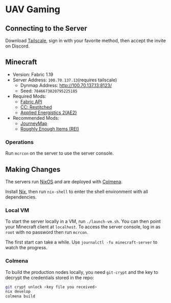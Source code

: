 # UAV Gaming

## Connecting to the Server

Download [Tailscale](https://tailscale.com), sign in with your favorite method, then accept the invite on Discord.

## Minecraft

- Version: Fabric 1.19
- Server Address: `100.70.137.13`(requires tailscale)
    - Dynmap Address: http://100.70.137.13:8123/
    - Seed: `7846673820795225185`
- Required Mods:
    - [Fabric API](https://modrinth.com/mod/fabric-api)
    - [CC: Restitched](https://modrinth.com/mod/cc-restitched)
    - [Applied Energistics 2(AE2)](https://modrinth.com/mod/ae2)
- Recommended Mods:
    - [JourneyMap](https://modrinth.com/mod/journeymap)
    - [Roughly Enough Items (REI)](https://modrinth.com/mod/roughly-enough-items)

### Operations

Run `mcrcon` on the server to use the server console.

## Making Changes

The servers run [NixOS](https://nixos.org/manual/nixos/unstable) and are deployed with [Colmena](https://github.com/zhaofengli/colmena).

Install [Nix](https://nixos.org/download.html), then run `nix-shell` to enter the shell environment with all dependencies.

### Local VM

To start the server locally in a VM, run `./launch-vm.sh`.
You can then point your Minecraft client at `localhost`.
To access the server console, log in as `root` with no password then run `mcrcon`.

The first start can take a while. Use `journalctl -fu minecraft-server` to watch the progress.

### Colmena

To build the production nodes locally, you need `git-crypt` and the key to decrypt the credentials stored in the repo:

```bash
git crypt unlock <key file you received>
nix develop
colmena build
```
